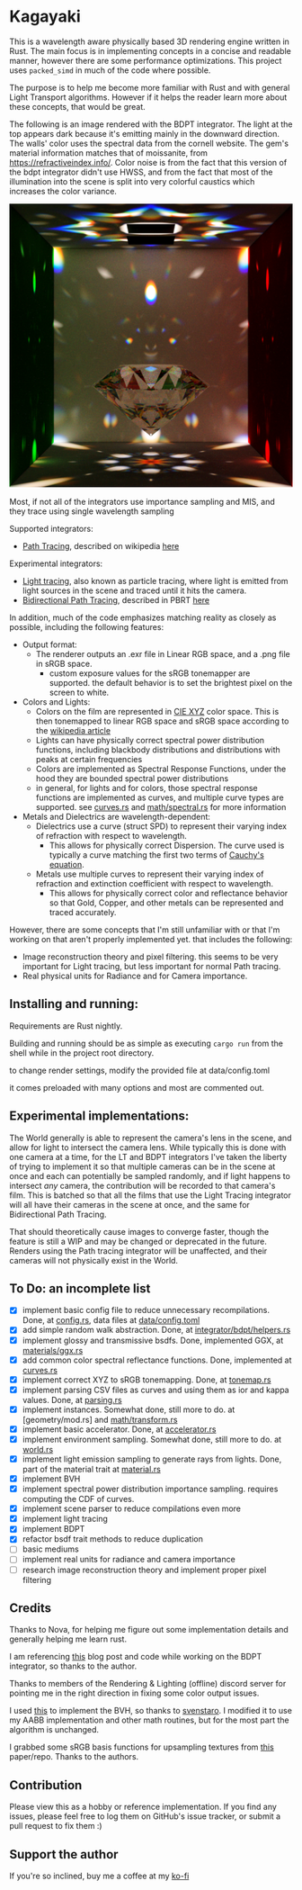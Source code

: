 # Kagayaki

This is a wavelength aware physically based 3D rendering engine written in Rust. The main focus is in implementing concepts in a concise and readable manner, however there are some performance optimizations. This project uses `packed_simd` in much of the code where possible.

The purpose is to help me become more familiar with Rust and with general Light Transport algorithms. However if it helps the reader learn more about these concepts, that would be great.

The following is an image rendered with the BDPT integrator. The light at the top appears dark because it's emitting mainly in the downward direction. The walls' color uses the spectral data from the cornell website. The gem's material information matches that of moissanite, from https://refractiveindex.info/. Color noise is from the fact that this version of the bdpt integrator didn't use HWSS, and from the fact that most of the illumination into the scene is split into very colorful caustics which increases the color variance.

![render](https://github.com/gillett-hernandez/rust-pathtracer/blob/master/showcase/moissanite_gem_1080p.png?raw=true)

Most, if not all of the integrators use importance sampling and MIS, and they trace using single wavelength sampling

Supported integrators:

* [Path Tracing](src/integrator/pt.rs), described on wikipedia [here](https://en.wikipedia.org/wiki/Path_tracing)

Experimental integrators:

* [Light tracing](src/integrator/lt.rs), also known as particle tracing, where light is emitted from light sources in the scene and traced until it hits the camera.
* [Bidirectional Path Tracing](src/integrator/bdpt/mod.rs), described in PBRT [here](http://www.pbr-book.org/3ed-2018/Light_Transport_III_Bidirectional_Methods/Bidirectional_Path_Tracing.html)

In addition, much of the code emphasizes matching reality as closely as possible, including the following features:

* Output format:
  * The renderer outputs an .exr file in Linear RGB space, and a .png file in sRGB space.
    * custom exposure values for the sRGB tonemapper are supported. the default behavior is to set the brightest pixel on the screen to white.
* Colors and Lights:
  * Colors on the film are represented in [CIE XYZ](https://en.wikipedia.org/wiki/CIE_1931_color_space) color space. This is then tonemapped to linear RGB space and sRGB space according to the [wikipedia article](https://en.wikipedia.org/wiki/SRGB)
  * Lights can have physically correct spectral power distribution functions, including blackbody distributions and distributions with peaks at certain frequencies
  * Colors are implemented as Spectral Response Functions, under the hood they are bounded spectral power distributions
  * in general, for lights and for colors, those spectral response functions are implemented as curves, and multiple curve types are supported. see [curves.rs](src/curves.rs) and [math/spectral.rs](src/math/spectral.rs) for more information
* Metals and Dielectrics are wavelength-dependent:
  * Dielectrics use a curve (struct SPD) to represent their varying index of refraction with respect to wavelength.
    * This allows for physically correct Dispersion. The curve used is typically a curve matching the first two terms of [Cauchy's equation](https://en.wikipedia.org/wiki/Cauchy%27s_equation).
  * Metals use multiple curves to represent their varying index of refraction and extinction coefficient with respect to wavelength.
    * This allows for physically correct color and reflectance behavior so that Gold, Copper, and other metals can be represented and traced accurately.


However, there are some concepts that I'm still unfamiliar with or that I'm working on that aren't properly implemented yet. that includes the following:

* Image reconstruction theory and pixel filtering. this seems to be very important for Light tracing, but less important for normal Path tracing.
* Real physical units for Radiance and for Camera importance.


## Installing and running:

Requirements are Rust nightly.

Building and running should be as simple as executing `cargo run` from the shell while in the project root directory.

to change render settings, modify the provided file at data/config.toml

it comes preloaded with many options and most are commented out.

## Experimental implementations:

The World generally is able to represent the camera's lens in the scene, and allow for light to intersect the camera lens. While typically this is done with one camera at a time, for the LT and BDPT integrators I've taken the liberty of trying to implement it so that multiple cameras can be in the scene at once and each can potentially be sampled randomly, and if light happens to intersect *any* camera, the contribution will be recorded to that camera's film. This is batched so that all the films that use the Light Tracing integrator will all have their cameras in the scene at once, and the same for Bidirectional Path Tracing.

That should theoretically cause images to converge faster, though the feature is still a WIP and may be changed or deprecated in the future. Renders using the Path tracing integrator will be unaffected, and their cameras will not physically exist in the World.

## To Do: an incomplete list

* [x] implement basic config file to reduce unnecessary recompilations. Done, at [config.rs](src/config.rs), data files at [data/config.toml](data/config.toml)
* [x] add simple random walk abstraction. Done, at [integrator/bdpt/helpers.rs](src/integrator/bdpt/helpers.rs)
* [x] implement glossy and transmissive bsdfs. Done, implemented GGX, at [materials/ggx.rs](src/materials/ggx.rs)
* [x] add common color spectral reflectance functions. Done, implemented at [curves.rs](src/curves.rs)
* [x] implement correct XYZ to sRGB tonemapping. Done, at [tonemap.rs](src/tonemap.rs)
* [x] implement parsing CSV files as curves and using them as ior and kappa values. Done, at [parsing.rs](src/parsing.rs)
* [x] implement instances. Somewhat done, still more to do. at [geometry/mod.rs] and [math/transform.rs](src/math/transform.rs)
* [x] implement basic accelerator. Done, at [accelerator.rs](src/accelerator.rs)
* [x] implement environment sampling. Somewhat done, still more to do. at [world.rs](src/world.rs)
* [x] implement light emission sampling to generate rays from lights. Done, part of the material trait at [material.rs](src/material.rs)
* [x] implement BVH
* [x] implement spectral power distribution importance sampling. requires computing the CDF of curves.
* [x] implement scene parser to reduce compilations even more
* [x] implement light tracing
* [x] implement BDPT
* [x] refactor bsdf trait methods to reduce duplication
* [ ] basic mediums
* [ ] implement real units for radiance and camera importance
* [ ] research image reconstruction theory and implement proper pixel filtering

## Credits

Thanks to Nova, for helping me figure out some implementation details and generally helping me learn rust.

I am referencing [this](https://rendering-memo.blogspot.com/2016/03/bidirectional-path-tracing-8-combine.html) blog post and code while working on the BDPT integrator, so thanks to the author.

Thanks to members of the Rendering & Lighting (offline) discord server for pointing me in the right direction in fixing some color output issues.

I used [this](https://github.com/svenstaro/bvh) to implement the BVH, so thanks to [svenstaro](https://github.com/svenstaro). I modified it to use my AABB implementation and other math routines, but for the most part the algorithm is unchanged.

I grabbed some sRGB basis functions for upsampling textures from [this](https://github.com/imallett/simple-spectral) paper/repo. Thanks to the authors.

## Contribution

Please view this as a hobby or reference implementation. If you find any issues, please feel free to log them on GitHub's issue tracker, or submit a pull request to fix them :)

## Support the author

If you're so inclined, buy me a coffee at my [ko-fi](https://ko-fi.com/nacly)
